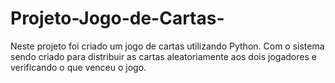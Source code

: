 # Projeto-Jogo-de-Cartas-
Neste projeto foi criado um jogo de cartas utilizando Python. Com o sistema sendo criado para distribuir as cartas aleatoriamente aos dois jogadores e verificando o que venceu o jogo.
